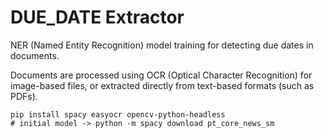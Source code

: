 # DUE_DATE Extractor

NER (Named Entity Recognition) model training for detecting due dates in documents.

Documents are processed using OCR (Optical Character Recognition) for image-based files, or extracted directly from text-based formats (such as PDFs).

```
pip install spacy easyocr opencv-python-headless
# initial model -> python -m spacy download pt_core_news_sm
